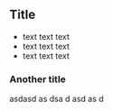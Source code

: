 ## Title

* text text text
* text text text
* text text text

### Another title

asdasd
as
dsa
d
asd
as
d
